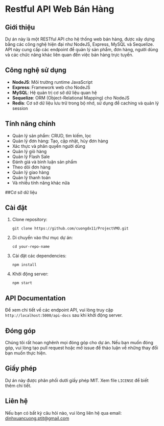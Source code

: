 # Restful API Web Bán Hàng

## Giới thiệu

Dự án này là một RESTful API cho hệ thống web bán hàng, được xây dựng bằng các công nghệ hiện đại như NodeJS, Express, MySQL và Sequelize. API này cung cấp các endpoint để quản lý sản phẩm, đơn hàng, người dùng và các chức năng khác liên quan đến việc bán hàng trực tuyến.

## Công nghệ sử dụng

- **NodeJS**: Môi trường runtime JavaScript
- **Express**: Framework web cho NodeJS
- **MySQL**: Hệ quản trị cơ sở dữ liệu quan hệ
- **Sequelize**: ORM (Object-Relational Mapping) cho NodeJS
- **Redis**: Cơ sở dữ liệu lưu trữ trong bộ nhớ, sử dụng để caching và quản lý session

## Tính năng chính

- Quản lý sản phẩm: CRUD, tìm kiếm, lọc
- Quản lý đơn hàng: Tạo, cập nhật, hủy đơn hàng
- Xác thực và phân quyền người dùng
- Quản lý giỏ hàng
- Quản lý Flash Sale
- Đánh giá và bình luận sản phẩm
- Theo dõi đơn hàng
- Quản lý giao hàng
- Quản lý thanh toán
- Và nhiều tính năng khác nữa 

##Cơ sở dữ liệu 

## Cài đặt

1. Clone repository:
   ```
   git clone https://github.com/cuongdx11/ProjectVMO.git
   ```

2. Di chuyển vào thư mục dự án:
   ```
   cd your-repo-name
   ```

3. Cài đặt các dependencies:
   ```
   npm install
   ```

4. Khởi động server:
   ```
   npm start
   ```

## API Documentation

Để xem chi tiết về các endpoint API, vui lòng truy cập `http://localhost:5000/api-docs` sau khi khởi động server.

## Đóng góp

Chúng tôi rất hoan nghênh mọi đóng góp cho dự án. Nếu bạn muốn đóng góp, vui lòng tạo pull request hoặc mở issue để thảo luận về những thay đổi bạn muốn thực hiện.

## Giấy phép

Dự án này được phân phối dưới giấy phép MIT. Xem file `LICENSE` để biết thêm chi tiết.

## Liên hệ

Nếu bạn có bất kỳ câu hỏi nào, vui lòng liên hệ qua email: dinhxuancuong.ptit@gmail.com

